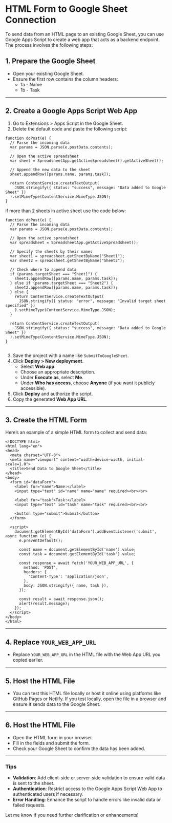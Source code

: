 # HTML Form to Google Sheet Connection
To send data from an HTML page to an existing Google Sheet, you can use Google Apps Script to create a web app that acts as a backend endpoint. The process involves the following steps:

## 1. Prepare the Google Sheet

- Open your existing Google Sheet.
- Ensure the first row contains the column headers:
  - 1a - Name
  - 1b - Task
---
## 2. Create a Google Apps Script Web App

1) Go to Extensions > Apps Script in the Google Sheet.
2) Delete the default code and paste the following script:
```
function doPost(e) {
  // Parse the incoming data
  var params = JSON.parse(e.postData.contents);

  // Open the active spreadsheet
  var sheet = SpreadsheetApp.getActiveSpreadsheet().getActiveSheet();

  // Append the new data to the sheet
  sheet.appendRow([params.name, params.task]);

  return ContentService.createTextOutput(
    JSON.stringify({ status: "success", message: "Data added to Google Sheet" })
  ).setMimeType(ContentService.MimeType.JSON);
}
```

if more than 2 sheets in active sheet use the code below:

```
function doPost(e) {
  // Parse the incoming data
  var params = JSON.parse(e.postData.contents);

  // Open the active spreadsheet
  var spreadsheet = SpreadsheetApp.getActiveSpreadsheet();

  // Specify the sheets by their names
  var sheet1 = spreadsheet.getSheetByName("Sheet1");
  var sheet2 = spreadsheet.getSheetByName("Sheet2");

  // Check where to append data
  if (params.targetSheet === "Sheet1") {
    sheet1.appendRow([params.name, params.task]);
  } else if (params.targetSheet === "Sheet2") {
    sheet2.appendRow([params.name, params.task]);
  } else {
    return ContentService.createTextOutput(
      JSON.stringify({ status: "error", message: "Invalid target sheet specified" })
    ).setMimeType(ContentService.MimeType.JSON);
  }

  return ContentService.createTextOutput(
    JSON.stringify({ status: "success", message: "Data added to Google Sheet" })
  ).setMimeType(ContentService.MimeType.JSON);
}


```

3)  Save the project with a name like `SubmitToGoogleSheet`.
4) Click **Deploy > New deployment**.
	- Select **Web app**.
	-   Choose an appropriate description.
	-   Under **Execute as**, select **Me**.
	-   Under **Who has access**, choose **Anyone** (if you want it publicly accessible).
5)  Click **Deploy** and authorize the script.
6) Copy the generated **Web App URL**.
---
## 3. Create the HTML Form
Here’s an example of a simple HTML form to collect and send data:
```
<!DOCTYPE html>
<html lang="en">
<head>
  <meta charset="UTF-8">
  <meta name="viewport" content="width=device-width, initial-scale=1.0">
  <title>Send Data to Google Sheet</title>
</head>
<body>
  <form id="dataForm">
    <label for="name">Name:</label>
    <input type="text" id="name" name="name" required><br><br>

    <label for="task">Task:</label>
    <input type="text" id="task" name="task" required><br><br>

    <button type="submit">Submit</button>
  </form>

  <script>
    document.getElementById('dataForm').addEventListener('submit', async function (e) {
      e.preventDefault();

      const name = document.getElementById('name').value;
      const task = document.getElementById('task').value;

      const response = await fetch('YOUR_WEB_APP_URL', {
        method: 'POST',
        headers: {
          'Content-Type': 'application/json',
        },
        body: JSON.stringify({ name, task }),
      });

      const result = await response.json();
      alert(result.message);
    });
  </script>
</body>
</html>
```
---
##  4. Replace `YOUR_WEB_APP_URL`
- Replace `YOUR_WEB_APP_URL` in the HTML file with the Web App URL you copied earlier.
---
##  5. Host the HTML File
- You can test this HTML file locally or host it online using platforms like GitHub Pages or Netlify. If you test locally, open the file in a browser and ensure it sends data to the Google Sheet.

---

##  6. Host the HTML File

-   Open the HTML form in your browser.
-   Fill in the fields and submit the form.
-   Check your Google Sheet to confirm the data has been added.

---

### **Tips**

-   **Validation**: Add client-side or server-side validation to ensure valid data is sent to the sheet.
-   **Authentication**: Restrict access to the Google Apps Script Web App to authenticated users if necessary.
-   **Error Handling**: Enhance the script to handle errors like invalid data or failed requests.

Let me know if you need further clarification or enhancements!
